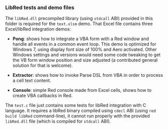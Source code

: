 ### LibRed tests and demo files

The `libRed.dll` precompiled library (using `stdcall` ABI) provided in this folder is required for the `text.xlsm` demo. That Excel file contains three Excel/libRed integration demos:

* **Pong**: shows how to integrate a VBA form with a Red window and handle all events in a common event loop. This demo is optimized for Windows 7, using display font size of 100% and Aero activated. Other Windows settings and versions would need some code tweaking to get the VB form window position and size adjusted (a contributed general solution for that is welcome).

* **Extractor**: shows how to invoke Parse DSL from VBA in order to process a cell text content.

* **Console**: simple Red console made from Excel cells, shows how to create VBA callbacks in Red.

The `test.c` file just contains some tests for libRed integration with C language. It requires a libRed binary compiled using `cdecl` ABI (using `red build libRed` command-line), it cannot run properly with the provided `libRed.dll` file (which is compiled for `stdcall` ABI).

